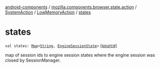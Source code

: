 [android-components](../../../index.md) / [mozilla.components.browser.state.action](../../index.md) / [SystemAction](../index.md) / [LowMemoryAction](index.md) / [states](./states.md)

# states

`val states: `[`Map`](https://kotlinlang.org/api/latest/jvm/stdlib/kotlin.collections/-map/index.html)`<`[`String`](https://kotlinlang.org/api/latest/jvm/stdlib/kotlin/-string/index.html)`, `[`EngineSessionState`](../../../mozilla.components.concept.engine/-engine-session-state/index.md)`>` [(source)](https://github.com/mozilla-mobile/android-components/blob/master/components/browser/state/src/main/java/mozilla/components/browser/state/action/BrowserAction.kt#L55)

map of session ids to engine session states where the engine session was closed
by SessionManager.

